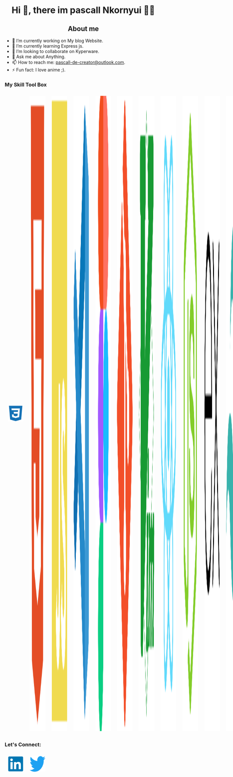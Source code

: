 <h1 align="center">Hi 👋, there im pascall Nkornyui 👨‍💻</h1>
<h2 align="center">About me </h2>

- 🔭 I’m currently working on My blog Website.
- 🌱 I’m currently learning Express js.
- 👯 I’m looking to collaborate on Kyperware.
- 💬 Ask me about Anything.
- 📫 How to reach me: pascall-de-creator@outlook.com.
- ⚡ Fun fact: I love anime ;).


<h3 >My Skill Tool Box</h3>
<div style="display: flex; width: 90%">
  <img style="margin: 1000px 10px" width="50px" src="https://raw.githubusercontent.com/devicons/devicon/master/icons/css3/css3-plain.svg">
  <img style="margin: 10px 10px" width="50px" src="https://raw.githubusercontent.com/devicons/devicon/master/icons/html5/html5-plain.svg">
  <img style="margin: 10px 10px" width="50px" src="https://raw.githubusercontent.com/devicons/devicon/master/icons/javascript/javascript-plain.svg">
  <img style="margin: 10px 10px" width="50px" src="https://raw.githubusercontent.com/devicons/devicon/master/icons/vscode/vscode-original.svg">
  <img style="margin: 10px 10px" width="50px" src="https://raw.githubusercontent.com/devicons/devicon/master/icons/figma/figma-original.svg">
  <img style="margin: 10px 10px" width="50px" src="https://raw.githubusercontent.com/devicons/devicon/master/icons/git/git-plain.svg">
  <img style="margin: 10px 10px" width="50px" src="https://raw.githubusercontent.com/devicons/devicon/master/icons/vim/vim-plain.svg">
  <img style="margin: 10px 10px" width="50px" src="https://raw.githubusercontent.com/devicons/devicon/master/icons/react/react-original.svg">
  <img style="margin: 10px 10px" width="50px" src="https://github.com/devicons/devicon/blob/master/icons/nodejs/nodejs-plain.svg">
  <img style="margin: 10px 10px" width="50px" src="https://github.com/devicons/devicon/blob/master/icons/express/express-original.svg">
  <img style="margin: 10px 10px" width="50px" src="https://github.com/devicons/devicon/blob/master/icons/tailwindcss/tailwindcss-plain.svg">
  <img style="margin: 10px 10px" width="50px" src="https://github.com/devicons/devicon/blob/master/icons/python/python-original.svg">
  <img style="margin: 10px 10px" width="50px" src="https://github.com/devicons/devicon/blob/master/icons/webpack/webpack-original.svg">
  
  
</div>

<h3>Let's Connect:</h3>
<div style="display: flex; width: 90%">
  <a href="https://www.linkedin.com/in/pascall-de-creator-150b73215/"><img style="margin: 10px 10px" width="50px" src="https://github.com/devicons/devicon/blob/master/icons/linkedin/linkedin-original.svg"></a>
   <a href="https://twitter.com/Pascall_creator"><img style="margin: 10px 10px" width="50px" height="50px" src="https://github.com/devicons/devicon/blob/master/icons/twitter/twitter-original.svg"></a>
</div>
